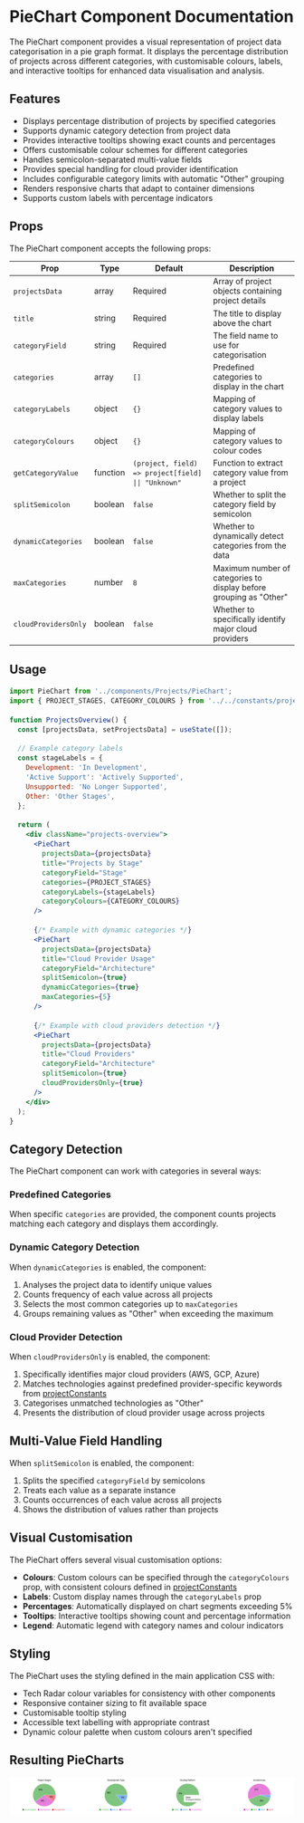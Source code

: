 # PieChart Component Documentation

The PieChart component provides a visual representation of project data categorisation in a pie graph format. It displays the percentage distribution of projects across different categories, with customisable colours, labels, and interactive tooltips for enhanced data visualisation and analysis.

## Features

- Displays percentage distribution of projects by specified categories
- Supports dynamic category detection from project data
- Provides interactive tooltips showing exact counts and percentages
- Offers customisable colour schemes for different categories
- Handles semicolon-separated multi-value fields
- Provides special handling for cloud provider identification
- Includes configurable category limits with automatic "Other" grouping
- Renders responsive charts that adapt to container dimensions
- Supports custom labels with percentage indicators

## Props

The PieChart component accepts the following props:

| Prop                 | Type     | Default                                             | Description                                                        |
| -------------------- | -------- | --------------------------------------------------- | ------------------------------------------------------------------ |
| `projectsData`       | array    | Required                                            | Array of project objects containing project details                |
| `title`              | string   | Required                                            | The title to display above the chart                               |
| `categoryField`      | string   | Required                                            | The field name to use for categorisation                           |
| `categories`         | array    | `[]`                                                | Predefined categories to display in the chart                      |
| `categoryLabels`     | object   | `{}`                                                | Mapping of category values to display labels                       |
| `categoryColours`    | object   | `{}`                                                | Mapping of category values to colour codes                         |
| `getCategoryValue`   | function | `(project, field) => project[field] \|\| "Unknown"` | Function to extract category value from a project                  |
| `splitSemicolon`     | boolean  | `false`                                             | Whether to split the category field by semicolon                   |
| `dynamicCategories`  | boolean  | `false`                                             | Whether to dynamically detect categories from the data             |
| `maxCategories`      | number   | `8`                                                 | Maximum number of categories to display before grouping as "Other" |
| `cloudProvidersOnly` | boolean  | `false`                                             | Whether to specifically identify major cloud providers             |

## Usage

```jsx
import PieChart from '../components/Projects/PieChart';
import { PROJECT_STAGES, CATEGORY_COLOURS } from '../../constants/projectConstants';

function ProjectsOverview() {
  const [projectsData, setProjectsData] = useState([]);

  // Example category labels
  const stageLabels = {
    Development: 'In Development',
    'Active Support': 'Actively Supported',
    Unsupported: 'No Longer Supported',
    Other: 'Other Stages',
  };

  return (
    <div className="projects-overview">
      <PieChart
        projectsData={projectsData}
        title="Projects by Stage"
        categoryField="Stage"
        categories={PROJECT_STAGES}
        categoryLabels={stageLabels}
        categoryColours={CATEGORY_COLOURS}
      />

      {/* Example with dynamic categories */}
      <PieChart
        projectsData={projectsData}
        title="Cloud Provider Usage"
        categoryField="Architecture"
        splitSemicolon={true}
        dynamicCategories={true}
        maxCategories={5}
      />

      {/* Example with cloud providers detection */}
      <PieChart
        projectsData={projectsData}
        title="Cloud Providers"
        categoryField="Architecture"
        splitSemicolon={true}
        cloudProvidersOnly={true}
      />
    </div>
  );
}
```

## Category Detection

The PieChart component can work with categories in several ways:

### Predefined Categories

When specific `categories` are provided, the component counts projects matching each category and displays them accordingly.

### Dynamic Category Detection

When `dynamicCategories` is enabled, the component:

1. Analyses the project data to identify unique values
2. Counts frequency of each value across all projects
3. Selects the most common categories up to `maxCategories`
4. Groups remaining values as "Other" when exceeding the maximum

### Cloud Provider Detection

When `cloudProvidersOnly` is enabled, the component:

1. Specifically identifies major cloud providers (AWS, GCP, Azure)
2. Matches technologies against predefined provider-specific keywords from [projectConstants](../../constants/projectConstants.md)
3. Categorises unmatched technologies as "Other"
4. Presents the distribution of cloud provider usage across projects

## Multi-Value Field Handling

When `splitSemicolon` is enabled, the component:

1. Splits the specified `categoryField` by semicolons
2. Treats each value as a separate instance
3. Counts occurrences of each value across all projects
4. Shows the distribution of values rather than projects

## Visual Customisation

The PieChart offers several visual customisation options:

- **Colours**: Custom colours can be specified through the `categoryColours` prop, with consistent colours defined in [projectConstants](../../constants/projectConstants.md)
- **Labels**: Custom display names through the `categoryLabels` prop
- **Percentages**: Automatically displayed on chart segments exceeding 5%
- **Tooltips**: Interactive tooltips showing count and percentage information
- **Legend**: Automatic legend with category names and colour indicators

## Styling

The PieChart uses the styling defined in the main application CSS with:

- Tech Radar colour variables for consistency with other components
- Responsive container sizing to fit available space
- Customisable tooltip styling
- Accessible text labelling with appropriate contrast
- Dynamic colour palette when custom colours aren't specified

## Resulting PieCharts

![PieChart](../../assets/pieCharts.png)
